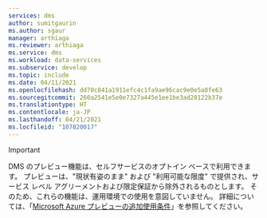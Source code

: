 ```yaml
---
services: dms
author: sumitgaurin
ms.author: sgaur
manager: arthiaga
ms.reviewer: arthiaga
ms.service: dms
ms.workload: data-services
ms.subservice: develop
ms.topic: include
ms.date: 04/11/2021
ms.openlocfilehash: dd70c841a1911efc4c1fa9ae96cac9e0e5a8fe63
ms.sourcegitcommit: 260a2541e5e0e7327a445e1ee1be3ad20122b37e
ms.translationtype: HT
ms.contentlocale: ja-JP
ms.lasthandoff: 04/21/2021
ms.locfileid: "107820017"
---
```

> [!IMPORTANT]
> DMS のプレビュー機能は、セルフサービスのオプトイン ベースで利用できます。 プレビューは、"現状有姿のまま" および "利用可能な限度" で提供され、サービス レベル アグリーメントおよび限定保証から除外されるものとします。 そのため、これらの機能は、運用環境での使用を意図していません。 詳細については、「[Microsoft Azure プレビューの追加使用条件](https://azure.microsoft.com/support/legal/preview-supplemental-terms/)」を参照してください。